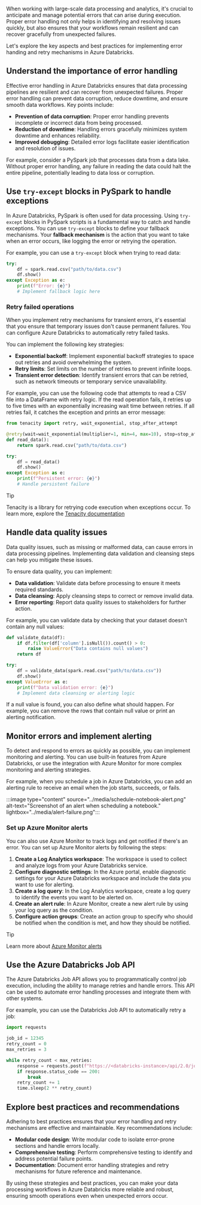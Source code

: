 When working with large-scale data processing and analytics, it's crucial to anticipate and manage potential errors that can arise during execution. Proper error handling not only helps in identifying and resolving issues quickly, but also ensures that your workflows remain resilient and can recover gracefully from unexpected failures.

Let's explore the key aspects and best practices for implementing error handing and retry mechanisms in Azure Databricks.

## Understand the importance of error handling

Effective error handling in Azure Databricks ensures that data processing pipelines are resilient and can recover from unexpected failures. Proper error handling can prevent data corruption, reduce downtime, and ensure smooth data workflows. Key points include:

- **Prevention of data corruption**: Proper error handling prevents incomplete or incorrect data from being processed.
- **Reduction of downtime**: Handling errors gracefully minimizes system downtime and enhances reliability.
- **Improved debugging**: Detailed error logs facilitate easier identification and resolution of issues.

For example, consider a PySpark job that processes data from a data lake. Without proper error handling, any failure in reading the data could halt the entire pipeline, potentially leading to data loss or corruption.

## Use `try-except` blocks in PySpark to handle exceptions

In Azure Databricks, PySpark is often used for data processing. Using `try-except` blocks in PySpark scripts is a fundamental way to catch and handle exceptions. You can use `try-except` blocks to define your fallback mechanisms. Your **fallback mechanism** is the action that you want to take when an error occurs, like logging the error or retrying the operation.

For example, you can use a `try-except` block when trying to read data:

```python
try:
    df = spark.read.csv("path/to/data.csv")
    df.show()
except Exception as e:
    print(f"Error: {e}")
    # Implement fallback logic here
```

### Retry failed operations

When you implement retry mechanisms for transient errors, it's essential that you ensure that temporary issues don't cause permanent failures. You can configure Azure Databricks to automatically retry failed tasks.

You can implement the following key strategies:

- **Exponential backoff**: Implement exponential backoff strategies to space out retries and avoid overwhelming the system.
- **Retry limits**: Set limits on the number of retries to prevent infinite loops.
- **Transient error detection**: Identify transient errors that can be retried, such as network timeouts or temporary service unavailability.

For example, you can use the following code that attempts to read a CSV file into a DataFrame with retry logic. If the read operation fails, it retries up to five times with an exponentially increasing wait time between retries. If all retries fail, it catches the exception and prints an error message:

```python
from tenacity import retry, wait_exponential, stop_after_attempt

@retry(wait=wait_exponential(multiplier=1, min=4, max=10), stop=stop_after_attempt(5))
def read_data():
    return spark.read.csv("path/to/data.csv")

try:
    df = read_data()
    df.show()
except Exception as e:
    print(f"Persistent error: {e}")
    # Handle persistent failure
```

> [!Tip]
> Tenacity is a library for retrying code execution when exceptions occur. To learn more, explore the [Tenacity documentation](https://tenacity.readthedocs.io/en/latest/?azure-portal=true)

## Handle data quality issues

Data quality issues, such as missing or malformed data, can cause errors in data processing pipelines. Implementing data validation and cleansing steps can help you mitigate these issues.

To ensure data quality, you can implement:

- **Data validation**: Validate data before processing to ensure it meets required standards.
- **Data cleansing**: Apply cleansing steps to correct or remove invalid data.
- **Error reporting**: Report data quality issues to stakeholders for further action.

For example, you can validate data by checking that your dataset doesn't contain any null values:

```python
def validate_data(df):
    if df.filter(df['column'].isNull()).count() > 0:
        raise ValueError("Data contains null values")
    return df

try:
    df = validate_data(spark.read.csv("path/to/data.csv"))
    df.show()
except ValueError as e:
    print(f"Data validation error: {e}")
    # Implement data cleansing or alerting logic
```

If a null value is found, you can also define what should happen. For example, you can remove the rows that contain null value or print an alerting notification.

## Monitor errors and implement alerting

To detect and respond to errors as quickly as possible, you can implement monitoring and alerting. You can use built-in features from Azure Databricks, or use the integration with Azure Monitor for more complex monitoring and alerting strategies.

For example, when you schedule a job in Azure Databricks, you can add an alerting rule to receive an email when the job starts, succeeds, or fails.

:::image type="content" source="../media/schedule-notebook-alert.png" alt-text="Screenshot of an alert when scheduling a notebook." lightbox="../media/alert-failure.png":::

### Set up Azure Monitor alerts

You can also use Azure Monitor to track logs and get notified if there's an error. You can set up Azure Monitor alerts by following the steps:

1. **Create a Log Analytics workspace**: The workspace is used to collect and analyze logs from your Azure Databricks service.
1. **Configure diagnostic settings**: In the Azure portal, enable diagnostic settings for your Azure Databricks workspace and include the data you want to use for alerting.
1. **Create a log query**: In the Log Analytics workspace, create a log query to identify the events you want to be alerted on.
1. **Create an alert rule**: In Azure Monitor, create a new alert rule by using your log query as the condition.
1. **Configure action groups**: Create an action group to specify who should be notified when the condition is met, and how they should be notified.

> [!Tip]
> Learn more about [Azure Monitor alerts](https://learn.microsoft.com/azure/azure-monitor/alerts/alerts-overview?azure-portal=true)

## Use the Azure Databricks Job API

The Azure Databricks Job API allows you to programmatically control job execution, including the ability to manage retries and handle errors. This API can be used to automate error handling processes and integrate them with other systems.

For example, you can use the Databricks Job API to automatically retry a job:

```python
import requests

job_id = 12345
retry_count = 0
max_retries = 3

while retry_count < max_retries:
    response = requests.post(f"https://<databricks-instance>/api/2.0/jobs/run-now", json={"job_id": job_id})
    if response.status_code == 200:
        break
    retry_count += 1
    time.sleep(2 ** retry_count)
```

## Explore best practices and recommendations

Adhering to best practices ensures that your error handling and retry mechanisms are effective and maintainable. Key recommendations include:

- **Modular code design**: Write modular code to isolate error-prone sections and handle errors locally.
- **Comprehensive testing**: Perform comprehensive testing to identify and address potential failure points.
- **Documentation**: Document error handling strategies and retry mechanisms for future reference and maintenance.

By using these strategies and best practices, you can make your data processing workflows in Azure Databricks more reliable and robust, ensuring smooth operations even when unexpected errors occur.
